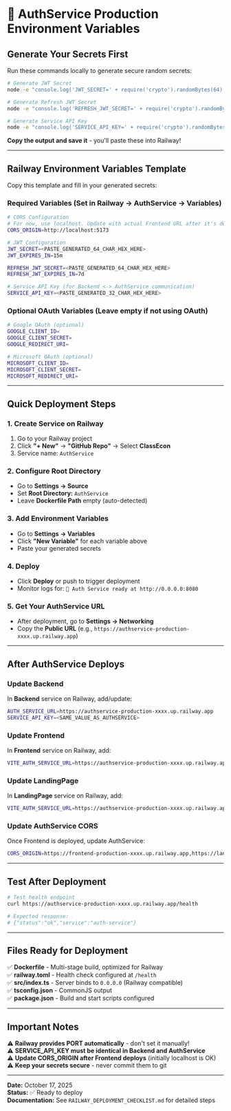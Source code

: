 # 🚀 AuthService Production Environment Variables

## Generate Your Secrets First

Run these commands locally to generate secure random secrets:

```bash
# Generate JWT Secret
node -e "console.log('JWT_SECRET=' + require('crypto').randomBytes(64).toString('hex'))"

# Generate Refresh JWT Secret
node -e "console.log('REFRESH_JWT_SECRET=' + require('crypto').randomBytes(64).toString('hex'))"

# Generate Service API Key
node -e "console.log('SERVICE_API_KEY=' + require('crypto').randomBytes(32).toString('hex'))"
```

**Copy the output and save it** - you'll paste these into Railway!

---

## Railway Environment Variables Template

Copy this template and fill in your generated secrets:

### Required Variables (Set in Railway → AuthService → Variables)

```bash
# CORS Configuration
# For now, use localhost. Update with actual Frontend URL after it's deployed
CORS_ORIGIN=http://localhost:5173

# JWT Configuration
JWT_SECRET=<PASTE_GENERATED_64_CHAR_HEX_HERE>
JWT_EXPIRES_IN=15m

REFRESH_JWT_SECRET=<PASTE_GENERATED_64_CHAR_HEX_HERE>
REFRESH_JWT_EXPIRES_IN=7d

# Service API Key (for Backend <-> AuthService communication)
SERVICE_API_KEY=<PASTE_GENERATED_32_CHAR_HEX_HERE>
```

### Optional OAuth Variables (Leave empty if not using OAuth)

```bash
# Google OAuth (optional)
GOOGLE_CLIENT_ID=
GOOGLE_CLIENT_SECRET=
GOOGLE_REDIRECT_URI=

# Microsoft OAuth (optional)
MICROSOFT_CLIENT_ID=
MICROSOFT_CLIENT_SECRET=
MICROSOFT_REDIRECT_URI=
```

---

## Quick Deployment Steps

### 1. Create Service on Railway
1. Go to your Railway project
2. Click **"+ New"** → **"GitHub Repo"** → Select **ClassEcon**
3. Service name: `AuthService`

### 2. Configure Root Directory
- Go to **Settings → Source**
- Set **Root Directory:** `AuthService`
- Leave **Dockerfile Path** empty (auto-detected)

### 3. Add Environment Variables
- Go to **Settings → Variables**
- Click **"New Variable"** for each variable above
- Paste your generated secrets

### 4. Deploy
- Click **Deploy** or push to trigger deployment
- Monitor logs for: `🔐 Auth Service ready at http://0.0.0.0:8080`

### 5. Get Your AuthService URL
- After deployment, go to **Settings → Networking**
- Copy the **Public URL** (e.g., `https://authservice-production-xxxx.up.railway.app`)

---

## After AuthService Deploys

### Update Backend

In **Backend** service on Railway, add/update:
```bash
AUTH_SERVICE_URL=https://authservice-production-xxxx.up.railway.app
SERVICE_API_KEY=<SAME_VALUE_AS_AUTHSERVICE>
```

### Update Frontend

In **Frontend** service on Railway, add:
```bash
VITE_AUTH_SERVICE_URL=https://authservice-production-xxxx.up.railway.app
```

### Update LandingPage

In **LandingPage** service on Railway, add:
```bash
VITE_AUTH_SERVICE_URL=https://authservice-production-xxxx.up.railway.app
```

### Update AuthService CORS

Once Frontend is deployed, update AuthService:
```bash
CORS_ORIGIN=https://frontend-production-xxxx.up.railway.app,https://landing-production-xxxx.up.railway.app
```

---

## Test After Deployment

```bash
# Test health endpoint
curl https://authservice-production-xxxx.up.railway.app/health

# Expected response:
# {"status":"ok","service":"auth-service"}
```

---

## Files Ready for Deployment

✅ **Dockerfile** - Multi-stage build, optimized for Railway  
✅ **railway.toml** - Health check configured at `/health`  
✅ **src/index.ts** - Server binds to `0.0.0.0` (Railway compatible)  
✅ **tsconfig.json** - CommonJS output  
✅ **package.json** - Build and start scripts configured  

---

## Important Notes

⚠️ **Railway provides PORT automatically** - don't set it manually!  
⚠️ **SERVICE_API_KEY must be identical in Backend and AuthService**  
⚠️ **Update CORS_ORIGIN after Frontend deploys** (initially localhost is OK)  
⚠️ **Keep your secrets secure** - never commit them to git  

---

**Date:** October 17, 2025  
**Status:** ✅ Ready to deploy  
**Documentation:** See `RAILWAY_DEPLOYMENT_CHECKLIST.md` for detailed steps
